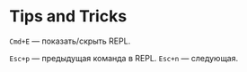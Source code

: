 # Tips and Tricks
`Cmd+E` — показать/скрыть REPL.

`Esc+p` — предыдущая команда в REPL. `Esc+n` — следующая.